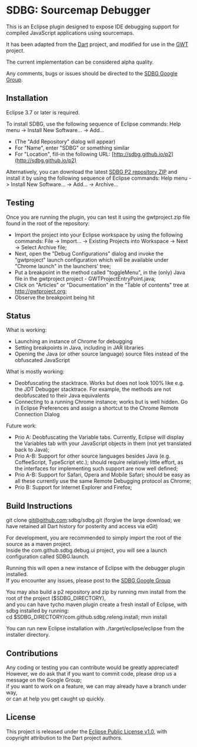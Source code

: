 # SDBG: Sourcemap Debugger

This is an Eclipse plugin designed to expose IDE debugging support for compiled JavaScript applications using sourcemaps.

It has been adapted from the [Dart](http://dartlang.org) project, and modified for use in the [GWT](http://gwtproject.org) project.

The current implementation can be considered alpha quality.

Any comments, bugs or issues should be directed to the [SDBG Google Group](https://groups.google.com/d/forum/sdbg).

## Installation

Eclipse 3.7 or later is required.

To install SDBG, use the following sequence of Eclipse commands: Help menu -> Install New Software... -> Add...
- (The "Add Repository" dialog will appear)
- For "Name", enter "SDBG" or something similar
- For "Location", fill-in the following URL: [http://sdbg.github.io/p2](http://sdbg.github.io/p2)

Alternatively, you can download the latest [SDBG P2 repository ZIP](https://github.com/sdbg/sdbg/releases) and install it by using the following sequence of Eclipse commands:
Help menu -> Install New Software... -> Add... -> Archive...

## Testing

Once you are running the plugin, you can test it using the gwtproject.zip file found in the root of the repository: 
- Import the project into your Eclipse workspace by using the following commands: File -> Import... -> Existing Projects into Workspace -> Next -> Select Archive file;
- Next, open the "Debug Configurations" dialog and invoke the "gwtproject" launch configuration which will be available under "Chrome launch" in the launchers' tree;
- Put a breakpoint in the method called "toggleMenu", in the (only) Java file in the gwtproject project - GWTProjectEntryPoint.java;  
- Click on "Articles" or "Documentation" in the "Table of contents" tree at http://gwtproject.org;
- Observe the breakpoint being hit

## Status

What is working:
- Launching an instance of Chrome for debugging
- Setting breakpoints in Java, including in JAR libraries
- Opening the Java (or other source language) source files instead of the obfuscated JavaScript

What is mostly working:
- Deobfuscating the stacktrace. Works but does not look 100% like e.g. the JDT Debugger stacktrace. For example, the methods are not deobfuscated to their Java equivalents
- Connecting to a running Chrome instance; works but is well hidden. Go in Eclipse Preferences and assign a shortcut to the Chrome Remote Connection Dialog

Future work:
- Prio A: Deobfuscating the Variable tabs. Currently, Eclipse will display the Variables tab with your JavaScript objects in them (not yet translated back to Java);
- Prio A-B: Support for other source languages besides Java (e.g. CoffeeScript, TypeScript etc.); should require relatively little effort, as the interfaces for implementing such support are now well defined;
- Prio A-B: Support for Safari, Opera and Mobile Safari; should be easy as all these currently use the same Remote Debugging protocol as Chrome;
- Prio B: Support for Internet Explorer and Firefox;

## Build Instructions

git clone git@github.com:sdbg/sdbg.git
(forgive the large download; we have retained all Dart history for posterity and access via eGit)

For development, you are recommended to simply import the root of the source as a maven project.  
Inside the com.github.sdbg.debug.ui project, you will see a launch configuration called SDBG.launch.

Running this will open a new instance of Eclipse with the debugger plugin installed.  
If you encounter any issues, please post to the [SDBG Google Group](https://groups.google.com/d/forum/sdbg)

You may also build a p2 repository and zip by running mvn install from the root of the project ($SDBG_DIRECTORY),  
and you can have tycho maven plugin create a fresh install of Eclipse, with sdbg installed by running:  
cd $SDBG_DIRECTORY/com.github.sdbg.releng.install; mvn install

You can run new Eclipse installation with ./target/eclipse/eclipse from the installer directory.

## Contributions

Any coding or testing you can contribute would be greatly appreciated!  
However, we do ask that if you want to commit code, please drop us a message on the Google Group;  
if you want to work on a feature, we can may already have a branch under way,  
or can at help you get caught up quickly.

## License

This project is released under the [Eclipse Public License v1.0](http://www.eclipse.org/legal/epl-v10.html), with copyright attribution to the Dart project authors.
